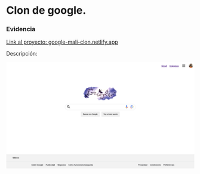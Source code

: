 # Clon de google.

<!---
Primero va el objetivo:
-->

<!---
Indice: Objetivo, Evidencia o demostración (link a el proyecto ya en internet), Qué construimos, Tecnologías, Requisitos 
-->

<!-- 
Evidencia, capturas de pantalla, el link al proyecto.
-->

### Evidencia

[Link al proyecto: google-mali-clon.netlify.app](https://google-mali-clon.netlify.app/)


<!-- 
Descripción del proyecto, cómo se contruyó.
-->

Descripción:

![Clon de google](imagenes/google.png)


<!-- 
Listan las herramientas: ej (HTML, CSS, JS, Bootstrap, Typewriter JS)
-->


<!-- 
Pasos para instalar su proyecto y correrlo o puedes agregar los créditos del proyecto.
-->


